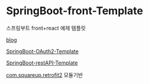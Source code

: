 # SpringBoot-front-Template
스프링부트 front+react 예제 템플릿

[blog](http://handcoding.tistory.com/category/Spring/SpringBoot)

[SpringBoot-OAuth2-Template](https://github.com/SeungHwan-Lee/SpringBoot-OAuth2-Template)

[SpringBoot-restAPI-Template](https://github.com/SeungHwan-Lee/SpringBoot-restAPI-Template)

[com.squareup.retrofit2](https://github.com/square/retrofit)  모듈기반
